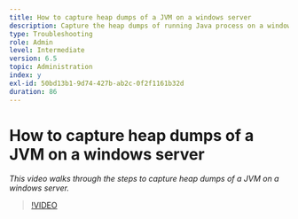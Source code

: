 ```yaml
---
title: How to capture heap dumps of a JVM on a windows server
description: Capture the heap dumps of running Java process on a windows server
type: Troubleshooting
role: Admin
level: Intermediate
version: 6.5
topic: Administration
index: y
exl-id: 50bd13b1-9d74-427b-ab2c-0f2f1161b32d
duration: 86
---
```

# How to capture heap dumps of a JVM on a windows server

*This video walks through the steps to capture heap dumps of a JVM on a windows server.*

>[!VIDEO](https://video.tv.adobe.com/v/335490?quality=12&learn=on)
